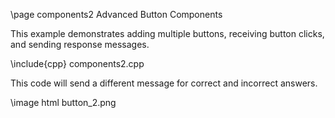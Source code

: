 \page components2 Advanced Button Components

This example demonstrates adding multiple buttons, receiving button clicks, and sending response messages.

\include{cpp} components2.cpp

This code will send a different message for correct and incorrect answers.

\image html button_2.png

